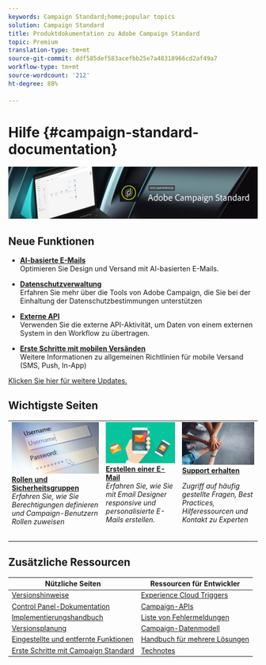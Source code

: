 ```yaml
---
keywords: Campaign Standard;home;popular topics
solution: Campaign Standard
title: Produktdokumentation zu Adobe Campaign Standard
topic: Premium
translation-type: tm+mt
source-git-commit: ddf585def583acefbb25e7a48318966cd2af49a7
workflow-type: tm+mt
source-wordcount: '212'
ht-degree: 88%

---
```



# Hilfe {#campaign-standard-documentation}

![](start/using/assets/do-not-localize/banner_acs_doc.jpg)

## Neue Funktionen

* **[AI-basierte E-Mails](sending/using/predictive.md)**<br/>Optimieren Sie Design und Versand mit AI-basierten E-Mails.

* **[Datenschutzverwaltung](https://helpx.adobe.com/de/campaign/kb/campaign-privacy.html)**<br/>
Erfahren Sie mehr über die Tools von Adobe Campaign, die Sie bei der Einhaltung der Datenschutzbestimmungen unterstützen

* **[Externe API](automating/using/external-api.md)**<br/>Verwenden Sie die externe API-Aktivität, um Daten von einem externen System in den Workflow zu übertragen.

* **[Erste Schritte mit mobilen Versänden](https://helpx.adobe.com/de/campaign/kb/acs-mobile.html)**<br/> Weitere Informationen zu allgemeinen Richtlinien für mobile Versand (SMS, Push, In-App)

[Klicken Sie hier für weitere Updates.](rn/using/documentation-updates.md)

## Wichtigste Seiten

<table>
<tr>
  <td valign="top">
    <a href="administration/using/about-access-management.md">
      <img alt="Benutzerrollen" src="start/using/assets/roles.png"/>
    </a>
    <div>
    <a href="administration/using/about-access-management.md"><strong>Rollen und Sicherheitsgruppen</strong></a>
    </div>
    <em>Erfahren Sie, wie Sie Berechtigungen definieren und Campaign-Benutzern Rollen zuweisen</em>
    <br>
  </td>
  <td valign="top">
    <a href="designing/using/designing-content-in-adobe-campaign.md">
      <img alt="Designer" src="start/using/assets/design.png" />
    </a>
    <div>
    <a href="designing/using/designing-content-in-adobe-campaign.md"><strong>Erstellen einer E-Mail</strong></a>
    </div>
    <em>Erfahren Sie, wie Sie mit Email Designer responsive und personalisierte E-Mails erstellen.</em>
    <br>
  </td>
  <td valign="top">
       <img alt="Support" src="start/using/assets/do-not-localize/help.jpeg" />
    <div><a href="https://helpx.adobe.com/de/campaign/kb/ac-support.html">
    <strong>Support erhalten</strong></a>
    </div>
    <p><em>Zugriff auf häufig gestellte Fragen, Best Practices, Hilferessourcen und Kontakt zu Experten</em></p>
    <br>
  </td>
</tr>
</table>

## Zusätzliche Ressourcen

| Nützliche Seiten | Ressourcen für Entwickler |
|---|---|
| [Versionshinweise](rn/using/release-notes.md) | [Experience Cloud Triggers](integrating/using/about-adobe-experience-cloud-triggers.md) |
| [Control Panel-Dokumentation](https://docs.adobe.com/content/help/de-DE/control-panel/using/control-panel-home.html) | [Campaign-APIs](api/using/get-started-apis.md) |
| [Implementierungshandbuch](https://helpx.adobe.com/de/campaign/kb/campaign-standard-implementation-guide.html) | [Liste von Fehlermeldungen](https://docs.adobe.com/content/help/en/campaign-classic/technicalresources/error_messages/error_codes.html) |
| [Versionsplanung](rn/using/release-planning.md) | [Campaign-Datenmodell](developing/using/datamodel-introduction.md) |
| [Eingestellte und entfernte Funktionen](https://helpx.adobe.com/de/campaign/kb/acs-deprecated-and-removed-features.html) | [Handbuch für mehrere Lösungen](integrating/using/get-started-campaign-integrations.md) |
| [Erste Schritte mit Campaign Standard](start/using/about-campaign-standard.md) | [Technotes](https://helpx.adobe.com/de/campaign/kb/acs-article-list.html) |
